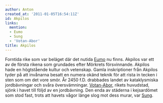 ```yaml
---
author: Anton
created_at: '2011-01-05T16:54:11Z'
id: Akpilos
links:
  mention:
  - Eumo
  - Sung
  - 'Votan-Abor'
title: Akpilos
---
```


Forntida rike som var beläget där det nutida [Eumo] nu finns. Akpilos var ett av de första rikena
som grundades efter Mörkrets försvinnande. Akpilos hade en högtstående kultur och vetenskap. Gamla
inskriptioner från Akpilos tyder på att invånarna besatt en numera okänd teknik för att rista in
tecken i sten som om det vore smör. År 2450 f.D. drabbades landet av kataklysmiska jordbävningar och
svåra översvämningar. [Votan-Abor], rikets huvudstad, sjönk i havet till följd av en jordbävning.
Den enda av städerna i kejsardömet som stod fast, trots att havets vågor länge slog mot dess murar,
var [Sung].

  [Eumo]: Eumo
  [Votan-Abor]: Votan-Abor
  [Sung]: Sung
